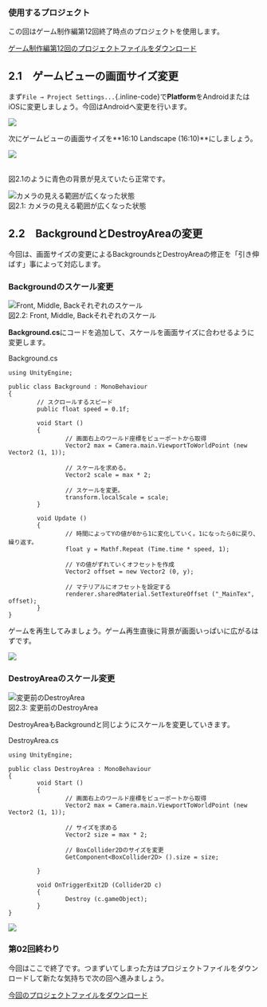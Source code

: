 ### 使用するプロジェクト

この回はゲーム制作編第12回終了時点のプロジェクトを使用します。

[ゲーム制作編第12回のプロジェクトファイルをダウンロード](../game/project/game_12_ShootingGame.zip)

<span id="h2-1"></span>2.1　ゲームビューの画面サイズ変更
--------------------------------------------------------

まず`File → Project Settings...`{.inline-code}で**Platform**をAndroidまたはiOSに変更しましょう。今回はAndroidへ変更を行います。



![](images/02/switch_android.png)



次にゲームビューの画面サイズを**16:10 Landscape (16:10)**にしましょう。



![](images/02/change_screen_size.png)



<br/>図2.1のように青色の背景が見えていたら正常です。



![カメラの見える範囲が広くなった状態](images/02/screen_1.png)
<br/>図2.1: カメラの見える範囲が広くなった状態



<span id="h2-2"></span>2.2　BackgroundとDestroyAreaの変更
---------------------------------------------------------

今回は、画面サイズの変更によるBackgroundsとDestroyAreaの修正を「引き伸ばす」事によって対応します。

### <span id="h2-2-1"></span>Backgroundのスケール変更



![Front, Middle, Backそれぞれのスケール](images/02/backgrounds.png)
<br/>図2.2: Front, Middle, Backそれぞれのスケール



**Background.cs**にコードを追加して、スケールを画面サイズに合わせるように変更します。



Background.cs

``` {.source}
using UnityEngine;

public class Background : MonoBehaviour
{
        // スクロールするスピード
        public float speed = 0.1f;

        void Start ()
        {
                // 画面右上のワールド座標をビューポートから取得
                Vector2 max = Camera.main.ViewportToWorldPoint (new Vector2 (1, 1));

                // スケールを求める。
                Vector2 scale = max * 2;

                // スケールを変更。
                transform.localScale = scale;
        }

        void Update ()
        {
                // 時間によってYの値が0から1に変化していく。1になったら0に戻り、繰り返す。
                float y = Mathf.Repeat (Time.time * speed, 1);

                // Yの値がずれていくオフセットを作成
                Vector2 offset = new Vector2 (0, y);

                // マテリアルにオフセットを設定する
                renderer.sharedMaterial.SetTextureOffset ("_MainTex", offset);
        }
}
```



ゲームを再生してみましょう。ゲーム再生直後に背景が画面いっぱいに広がるはずです。



![](images/02/fit_scale.png)



### <span id="h2-2-2"></span>DestroyAreaのスケール変更



![変更前のDestroyArea](images/02/destroyarea.png)
<br/>図2.3: 変更前のDestroyArea



DestroyAreaもBackgroundと同じようにスケールを変更していきます。



DestroyArea.cs

``` {.source}
using UnityEngine;

public class DestroyArea : MonoBehaviour
{
        void Start ()
        {
                // 画面右上のワールド座標をビューポートから取得
                Vector2 max = Camera.main.ViewportToWorldPoint (new Vector2 (1, 1));

                // サイズを求める
                Vector2 size = max * 2;

                // BoxCollider2Dのサイズを変更
                GetComponent<BoxCollider2D> ().size = size;

        }

        void OnTriggerExit2D (Collider2D c)
        {
                Destroy (c.gameObject);
        }
}
```





![](images/02/fit_size.png)



### 第02回終わり

今回はここで終了です。つまずいてしまった方はプロジェクトファイルをダウンロードして新たな気持ちで次の回へ進みましょう。

[今回のプロジェクトファイルをダウンロード](./project/mobile_02_ShootingGame.zip)
